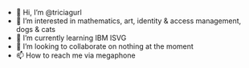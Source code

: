 - 👋 Hi, I’m @triciagurl
- 👀 I’m interested in mathematics, art, identity & access management, dogs & cats
- 🌱 I’m currently learning IBM ISVG
- 💞️ I’m looking to collaborate on nothing at the moment
- 📫 How to reach me via megaphone

<!---
triciagurl/triciagurl is a ✨ special ✨ repository because its `README.md` (this file) appears on your GitHub profile.
You can click the Preview link to take a look at your changes.
--->
